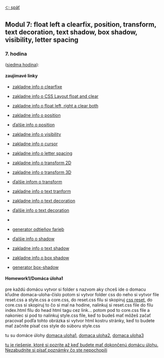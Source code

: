 [&#129188; späť](../../README.md)</br>

## Modul 7: float left a clearfix, position, transform, text decoration, text shadow, box shadow, visibility, letter spacing

### 7. hodina
([siedma hodina](lesson)):</br>

#### zaujímavé linky
- [zakladne info o clearfixe](https://css-tricks.com/snippets/css/clear-fix/)</br>
- [zakladne info o CSS Layout float and clear](https://www.w3schools.com/css/css_float.asp)</br>
- [zakladne info o float left, right a clear both](https://css-tricks.com/almanac/properties/f/float)</br>
- [zakladne info o position](https://www.w3schools.com/css/css_positioning.asp)</br>
- [ďalšie info o position](https://css-tricks.com/almanac/properties/p/position)</br>
- [zakladne info o visibility](https://www.w3schools.com/cssref/pr_class_visibility.asp)</br>
- [zakladne info o cursor](https://www.w3schools.com/cssref/playit.asp?filename=playcss_cursor&preval=grab)</br>
- [zakladne info o letter spacing](https://www.w3schools.com/cssref/pr_text_letter-spacing.asp)</br>

- [zakladne info o transform 2D](https://www.w3schools.com/css/css3_2dtransforms.asp)</br>
- [zakladne info o transform 3D](https://www.w3schools.com/css/css3_3dtransforms.asp)</br>
- [ďalšie infom o transform](https://www.w3schools.com/cssref/css3_pr_transform.asp)</br>
- [zakladne info o text tranform](https://css-tricks.com/almanac/properties/t/text-transform)</br>
- [zakladne info o text decoration](https://css-tricks.com/almanac/properties/t/text-decoration)</br>
- [ďalšie info o text decoration](https://www.w3schools.com/cssref/pr_text_text-decoration.asp)</br>
- 
- [generator odtieňov farieb](http://www.0to255.com)</br>
- [ďalšie info o shadow](https://www.w3schools.com/css/css3_shadows.asp)</br>
- [zakladne info o text shadow](https://css-tricks.com/almanac/properties/t/text-shadow)</br>
- [zakladne info o box shadow](https://css-tricks.com/almanac/properties/b/box-shadow)</br>
- [generator box-shadow](https://www.cssmatic.com/box-shadow)</br>

#### Homework1/Domáca úloha1</br>
pre každú domácu vytvor si folder s nazvom aky chceš ide o domacu kľudne domaca-uloha-číslo potom si vytvor folder css do neho si vytvor file reset.css a style.css a core.css, do reset.css filu si skopiruj [css reset](https://meyerweb.com/eric/tools/css/reset), do core.css si skopiruj to čo si mal na hodine, nalinkuj si reset.css file do filu index.html filu do head html tagu cez link... potom pod to core.css file a nakoniec si pod to nalinkuj style.css file, keď to budeš mať môžeš začať pracovať podľa tohto obrázka si vytvor html kostru stránky, keď to budete mať začnite písať css style do súboru style.css

tu su domáce úlohy
[domaca uloha1](homework1/homework.png),
[domaca uloha2](homework2/homework.png),
[domaca uloha3](homework3/homework.png)

[tu je riešenie, ktoré si pozrite až keď budete mať dokončenú domácu úlohu. Nezabudnite si písať poznámky čo ste nepochopili](homework/solution)<br>

